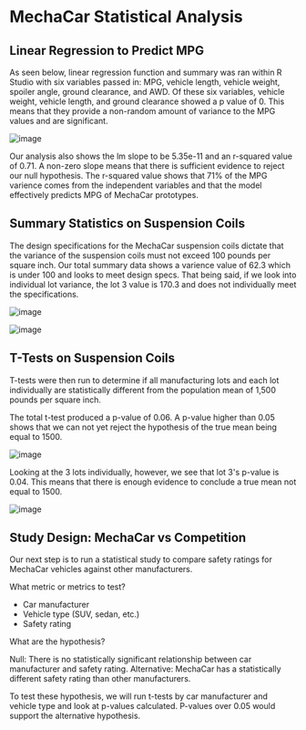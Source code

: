 # MechaCar Statistical Analysis

## Linear Regression to Predict MPG

As seen below, linear regression function and summary was ran within R Studio with six variables passed in: MPG, vehicle length, vehicle weight, spoiler angle, ground clearance, and AWD. Of these six variables, vehicle weight, vehicle length, and ground clearance showed a p value of 0. This means that they provide a non-random amount of variance to the MPG values and are significant.

![image](https://user-images.githubusercontent.com/90646961/148804878-716e7fec-e8e6-40e6-b791-e43905cb4804.png)

Our analysis also shows the lm slope to be 5.35e-11 and an r-squared value of 0.71. A non-zero slope means that there is sufficient evidence to reject our null hypothesis. The r-squared value shows that 71% of the MPG varience comes from the independent variables and that the model effectively predicts MPG of MechaCar prototypes. 

## Summary Statistics on Suspension Coils

The design specifications for the MechaCar suspension coils dictate that the variance of the suspension coils must not exceed 100 pounds per square inch. Our total summary data shows a varience value of 62.3 which is under 100 and looks to meet design specs. That being said, if we look into individual lot variance, the lot 3 value is 170.3 and does not individually meet the specifications.  

![image](https://user-images.githubusercontent.com/90646961/148805116-a38f7a22-63f9-47be-9bb1-973e6ddfa2fc.png)

![image](https://user-images.githubusercontent.com/90646961/148805136-086ad9b7-46c1-42a4-8634-80010435b05a.png)

## T-Tests on Suspension Coils

T-tests were then run to determine if all manufacturing lots and each lot individually are statistically different from the population mean of 1,500 pounds per square inch.

The total t-test produced a p-value of 0.06. A p-value higher than 0.05 shows that we can not yet reject the hypothesis of the true mean being equal to 1500.

![image](https://user-images.githubusercontent.com/90646961/148805873-a92b1a6e-8596-45da-9d98-dc042f72bfa5.png)

Looking at the 3 lots individually, however, we see that lot 3's p-value is 0.04. This means that there is enough evidence to conclude a true mean not equal to 1500. 

![image](https://user-images.githubusercontent.com/90646961/148806735-be5f277b-3fe8-4b8e-b3db-fa9899641e76.png)

## Study Design: MechaCar vs Competition

Our next step is to run a statistical study to compare safety ratings for MechaCar vehicles against other manufacturers. 

What metric or metrics to test?

- Car manufacturer
- Vehicle type (SUV, sedan, etc.)
- Safety rating

What are the hypothesis?

Null: There is no statistically significant relationship between car manufacturer and safety rating.
Alternative: MechaCar has a statistically different safety rating than other manufacturers.

To test these hypothesis, we will run t-tests by car manufacturer and vehicle type and look at p-values calculated. P-values over 0.05 would support the alternative hypothesis. 
